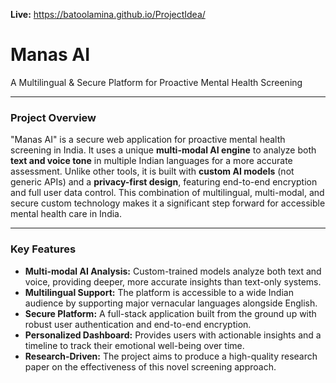 **Live:** https://batoolamina.github.io/ProjectIdea/

# Manas AI

A Multilingual & Secure Platform for Proactive Mental Health Screening

---

### **Project Overview**

"Manas AI" is a secure web application for proactive mental health screening in India. It uses a unique **multi-modal AI engine** to analyze both **text and voice tone** in multiple Indian languages for a more accurate assessment. Unlike other tools, it is built with **custom AI models** (not generic APIs) and a **privacy-first design**, featuring end-to-end encryption and full user data control. This combination of multilingual, multi-modal, and secure custom technology makes it a significant step forward for accessible mental health care in India.

---

### **Key Features**

* **Multi-modal AI Analysis:** Custom-trained models analyze both text and voice, providing deeper, more accurate insights than text-only systems.
* **Multilingual Support:** The platform is accessible to a wide Indian audience by supporting major vernacular languages alongside English.
* **Secure Platform:** A full-stack application built from the ground up with robust user authentication and end-to-end encryption.
* **Personalized Dashboard:** Provides users with actionable insights and a timeline to track their emotional well-being over time.
* **Research-Driven:** The project aims to produce a high-quality research paper on the effectiveness of this novel screening approach.
